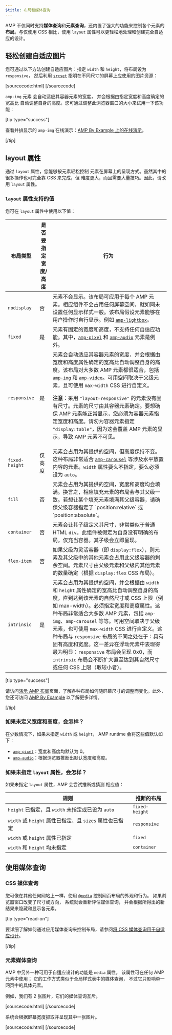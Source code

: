 ```yaml
---
$title: 布局和媒体查询
---
```


AMP 不仅同时支持**媒体查询**和**元素查询**，还内置了强大的功能来控制各个元素的**布局**。与仅使用 CSS 相比，使用 `layout` 属性可以更轻松地处理和创建完全自适应的设计。

## 轻松创建自适应图片

您可通过以下方法创建自适应图片：指定 `width` 和 `height`，将布局设为 `responsive`，
然后利用 [`srcset`](/zh_cn/docs/design/responsive/art_direction.html)
指明在不同尺寸的屏幕上应使用的图片资源：

[sourcecode:html]
<amp-img
    src="/img/narrow.jpg"
    srcset="/img/wide.jpg 640w,
           /img/narrow.jpg 320w"
    width="1698"
    height="2911"
    layout="responsive"
    alt="an image">
</amp-img>
[/sourcecode]

`amp-img` 元素
会自动适应其容器元素的宽度，
并会根据由指定宽度和高度确定的宽高比
自动调整自身的高度。您可通过调整此浏览器窗口的大小来试用一下该功能：

<amp-img src="/static/img/background.jpg" width="1920" height="1080" layout="responsive"></amp-img>

[tip type="success"]

查看并排显示的 `amp-img` 在线演示：[AMP By Example 上的在线演示](https://ampbyexample.com/components/amp-img/)。

[/tip]

## layout 属性

通过 `layout` 属性，您能够按元素轻松控制
元素在屏幕上的呈现方式。虽然其中的很多操作也可完全靠 CSS 来完成，但
难度更大，而且需要大量技巧。因此，请改用 `layout` 属性。

### `layout` 属性支持的值

您可在 `layout` 属性中使用以下值：

<table>
  <thead>
    <tr>
      <th data-th="Layout type" class="col-thirty">布局类型</th>
      <th data-th="Width/height required" class="col-twenty">是否要指定<br>宽度/高度</th>
      <th data-th="Behavior">行为</th>
    </tr>
  </thead>
  <tbody>
    <tr>
      <td data-th="Layout type"><code>nodisplay</code></td>
      <td data-th="Description">否</td>
      <td data-th="Behavior">元素不会显示。该布局可应用于每个 AMP 元素。相应组件不会占用任何屏幕空间，就如同未设置任何显示样式一般。该布局假设元素能够在用户操作时自行显示。例如 <a href="/zh_cn/docs/reference/components/amp-lightbox.html"><code>amp-lightbox</code></a>。</td>
    </tr>
    <tr>
      <td data-th="Layout type"><code>fixed</code></td>
      <td data-th="Description">是</td>
      <td data-th="Behavior">元素有固定的宽度和高度，不支持任何自适应功能。其中，<a href="/zh_cn/docs/reference/components/amp-pixel.html"><code>amp-pixel</code></a> 和 <a href="/zh_cn/docs/reference/components/amp-audio.html"><code>amp-audio</code></a> 元素是例外。</td>
    </tr>
    <tr>
      <td data-th="Layout type"><code>responsive</code></td>
      <td data-th="Description">是</td>
      <td data-th="Behavior">元素会自动适应其容器元素的宽度，并会根据由宽度和高度属性确定的宽高比自动调整自身的高度。该布局对大多数 AMP 元素都很适合，包括 <a href="/zh_cn/docs/reference/components/amp-img.html"><code>amp-img</code></a> 和 <a href="/zh_cn/docs/reference/components/amp-video.html"><code>amp-video</code></a>。可用空间取决于父级元素，且可使用 <code>max-width</code> CSS 进行自定义。<p><strong>注意</strong>：采用 <code>"layout=responsive"</code> 的元素没有固有尺寸。元素的尺寸由其容器元素确定。要想确保 AMP 元素能正常显示，您必须为容器元素指定宽度和高度。请勿为容器元素指定 <code>"display:table"</code>，因为这会覆盖 AMP 元素的显示，导致 AMP 元素不可见。</p></td>
    </tr>
    <tr>
      <td data-th="Layout type"><code>fixed-height</code></td>
      <td data-th="Description">仅高度</td>
      <td data-th="Behavior">元素会占用为其提供的空间，但高度保持不变。这种布局非常适合 <a href="/zh_cn/docs/reference/components/amp-carousel.html"><code>amp-carousel</code></a> 等涉及水平放置内容的元素。<code>width</code> 属性要么不指定，要么必须设为 <code>auto</code>。</td>
    </tr>
    <tr>
      <td data-th="Layout type"><code>fill</code></td>
      <td data-th="Description">否</td>
      <td data-th="Behavior">元素会占用为其提供的空间，宽度和高度均会填满。换言之，相应填充元素的布局会与其父级一致。若想让某个填充元素填满其父级容器，请确保父级容器指定了 `position:relative` 或 `position:absolute`。</td>
    </tr>
    <tr>
      <td data-th="Layout type"><code>container</code></td>
      <td data-th="Description">否</td>
      <td data-th="Behavior">元素会让其子级定义其尺寸，非常类似于普通 HTML <code>div</code>。此组件被假定为自身没有明确的布局，仅充当容器。其子级会立即呈现。</td>
    </tr>
    <tr>
      <td data-th="Layout type"><code>flex-item</code></td>
      <td data-th="Description">否</td>
      <td data-th="Behavior">如果父级为灵活容器（即 <code>display:flex</code>），则元素及其父级中的其他元素会占用此父级容器的剩余空间。元素尺寸由父级元素和父级内其他元素的数量确定（根据 <code>display:flex</code> CSS 布局）。</td>
    </tr>
    <tr>
      <td data-th="Layout type"><code>intrinsic</code></td>
      <td data-th="Description">是</td>
      <td data-th="Behavior">元素会占用为其提供的空间，并会根据由 <code>width</code> 和 <code>height</code> 属性确定的宽高比自动调整自身的高度，<em></em>直到达到该元素的自然尺寸或 CSS 上限（例如 max-width）。必须指定宽度和高度属性。这种布局非常适合大多数 AMP 元素，包括 <code>amp-img</code>、<code>amp-carousel</code> 等等。可用空间取决于父级元素，也可使用 <code>max-width</code> CSS 进行自定义。这种布局与 <code>responsive</code> 布局的不同之处在于：具有固有高度和宽度。这一差异在浮动元素中表现得最为明显：<code>responsive</code> 布局会呈现 0x0，而 <code>intrinsic</code> 布局会不断扩大直至达到其自然尺寸或任何 CSS 上限（取较小者）。</td>
    </tr>
  </tbody>
</table>

[tip type="success"]

请访问[演示 AMP 布局](/zh_cn/docs/design/amp-html-layout/layouts_demonstrated.html)页面，了解各种布局如何随屏幕尺寸的调整而变化。此外，您还可访问 [AMP By Example](https://ampbyexample.com/advanced/layout_system/) 以了解更多详情。

[/tip]

### 如果未定义宽度和高度，会怎样？

在少数情况下，如果未指定 `width` 或 `height`，
AMP runtime 会将这些值默认如下：

* [`amp-pixel`](/zh_cn/docs/reference/components/amp-pixel.html)：宽度和高度均默认为 0。
* [`amp-audio`](/zh_cn/docs/reference/components/amp-audio.html)：根据浏览器推断出默认宽度和高度。

### 如果未指定 <code>layout</code> 属性，会怎样？

如果未指定 <code>layout</code> 属性，AMP 会尝试推断或猜测
相应值：

<table>
  <thead>
    <tr>
      <th data-th="Rule">规则</th>
      <th data-th="Inferred layout" class="col-thirty">推断的布局</th>
    </tr>
  </thead>
  <tbody>
    <tr>
      <td data-th="Rule"><code>height</code> 已指定，且 <code>width</code> 未指定或已设为 <code>auto</code></td>
      <td data-th="Inferred layout"><code>fixed-height</code></td>
    </tr>
    <tr>
      <td data-th="Rule"><code>width</code> 或 <code>height</code> 属性已指定，且 <code>sizes</code> 属性也已指定</td>
      <td data-th="Inferred layout"><code>responsive</code></td>
    </tr>
    <tr>
      <td data-th="Rule"><code>width</code> 或 <code>height</code> 属性已指定</td>
      <td data-th="Inferred layout"><code>fixed</code></td>
    </tr>
    <tr>
      <td data-th="Rule"><code>width</code> 和 <code>height</code> 均未指定</td>
      <td data-th="Inferred layout"><code>container</code></td>
    </tr>
  </tbody>
</table>

## 使用媒体查询

### CSS 媒体查询

您可像在其他任何网站上一样，使用 [`@media`](https://developer.mozilla.org/zh-CN/docs/Web/CSS/@media)
控制网页布局的外观和行为。
如果浏览器窗口改变了尺寸或方向，
系统就会重新评估媒体查询，
并会根据所得出的新结果来隐藏和显示各元素。

[tip type="read-on"]

要详细了解如何通过应用媒体查询来控制布局，请参阅[将 CSS 媒体查询用于自适应设计](https://developers.google.com/web/fundamentals/design-and-ui/responsive/fundamentals/use-media-queries?hl=zh-CN)。

[/tip]

### 元素媒体查询

AMP 中另外一种可用于自适应设计的功能是 `media` 属性。
该属性可在任何 AMP 元素中使用；
它的工作方式类似于全局样式表中的媒体查询，
不过它只影响单一网页中的具体元素。

例如，我们有 2 张图片，它们的媒体查询互斥。

[sourcecode:html]
<amp-img
    media="(min-width: 650px)"
    src="wide.jpg"
    width=466
    height=355
    layout="responsive">
</amp-img>
[/sourcecode]

系统会根据屏幕宽度抓取并呈现其中一张图片。

[sourcecode:html]
<amp-img
    media="(max-width: 649px)"
    src="narrow.jpg"
    width=527
    height=193
    layout="responsive">
</amp-img>
[/sourcecode]
 
